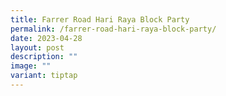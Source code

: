 ```yaml
---
title: Farrer Road Hari Raya Block Party
permalink: /farrer-road-hari-raya-block-party/
date: 2023-04-28
layout: post
description: ""
image: ""
variant: tiptap
---
```

